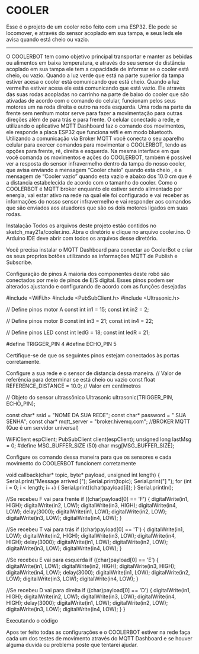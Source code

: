 # COOLER
Esse é o projeto de um cooler robo feito com uma ESP32. Ele pode se locomover, e através do sensor acoplado em sua tampa, e seus leds ele avisa quando está cheio ou vazio.   
______________________________________________________________________________________
O COOLERBOT tem como objetivo principal transportar e manter as bebidas ou alimentos em baixa temperatura, e através do seu sensor de distância acoplado em sua tampa ele tem a capacidade de informar se o cooler está cheio, ou vazio. Quando a luz verde que está na parte superior da tampa estiver acesa o cooler está comunicando que está cheio. Quando a luz vermelha estiver acesa ele está comunicando que está vazio.
Ele através das suas rodas acopladas no carrinho na parte de baixo do cooler que são ativadas de acordo com o comando do celular, funcionam pelos seus motores um na roda direita e outro na roda esquerda. Uma roda na parte da frente sem nenhum motor serve para fazer a movimentação para outras direções além de para trás e para frente. O celular conectado a rede, e utilizando o aplicativo MQTT Dashboard faz o comando dos movimentos, ele responde a placa ESP32 que funciona wifi e em modo bluetooth.
Utilizando a comunicação via Broker MQTT você conecta o seu aparelho celular para exercer comandos para movimentar o COOLERBOT, tendo as opções para frente, ré, direita e esquerda. Na mesma interface em que você comanda os movimentos e ações do COOLERBOT, também é possível ver a resposta do sensor infravermelho dentro da tampa do nosso cooler, que avisa enviando a mensagem “Cooler cheio” quando esta cheio , e a mensagem de “Cooler vazio” quando esta vazio e abaixo dos 10.0 cm que é a distancia estabelecida de acordo com o tamanho do cooler.
Como o COOLERBOT é MQTT broker enquanto ele estiver sendo alimentado por energia, vai estar ativo na rede na qual ele foi configurado e vai receber as informações do nosso sensor infravermelho e vai responder aos comandos que são enviados aos atuadores que são os dois motores ligados em suas rodas.

Instalação
Todos os arquivos deste projeto estão contidos no sketch_may21a/cooler.ino. Abra o diretório e clique no arquivo cooler.ino. O Arduino IDE deve abrir com todos os arquivos desse diretório.


Você precisa instalar o MQTT Dashboard para conectar ao CoolerBot e criar os seus proprios botões utilizando as informações MQTT de Publish e Subscribe.

Configuração de pinos
A maioria dos componentes deste robô são conectados por meio de pinos de E/S digital. Esses pinos podem ser alterados ajustando e configurando de acordo com as funções desejadas

#include <WiFi.h>
#include <PubSubClient.h>
#include <Ultrasonic.h>

// Define pinos motor A
const int in1 = 15;
const int in2 = 2;

// Define pinos motor B
const int in3 = 21;
const int in4 = 22;

// Define pinos LED
const int ledG = 18;
const int ledR = 21;

#define TRIGGER_PIN 4
#define ECHO_PIN 5


Certifique-se de que os seguintes pinos estejam conectados às portas corretamente.

Configure a sua rede e o sensor de distancia dessa maneira.
// Valor de referência para determinar se está cheio ou vazio
const float REFERENCE_DISTANCE = 10.0;  // Valor em centímetros

// Objeto do sensor ultrassônico
Ultrasonic ultrasonic(TRIGGER_PIN, ECHO_PIN);

const char* ssid = "NOME DA SUA REDE";
const char* password = " SUA SENHA";
const char* mqtt_server = "broker.hivemq.com";  //BROKER MQTT (Que é um servidor universal)

WiFiClient espClient;
PubSubClient client(espClient);
unsigned long lastMsg = 0;
#define MSG_BUFFER_SIZE (50)
char msg[MSG_BUFFER_SIZE];

Configure os comando dessa maneira para que os sensores e cada movimento do COOLERBOT funcionem corretamente

void callback(char* topic, byte* payload, unsigned int length) {
  Serial.print("Message arrived [");
  Serial.print(topic);
  Serial.print("] ");
  for (int i = 0; i < length; i++) {
    Serial.print((char)payload[i]);
  }
  Serial.println();

  //Se recebeu F vai para frente
  if ((char)payload[0] == 'F') {
    digitalWrite(in1, HIGH);
    digitalWrite(in2, LOW);
    digitalWrite(in3, HIGH);
    digitalWrite(in4, LOW);
    delay(3000);
    digitalWrite(in1, LOW);
    digitalWrite(in2, LOW);
    digitalWrite(in3, LOW);
    digitalWrite(in4, LOW);
  }

  //Se recebeu T vai para trás
  if ((char)payload[0] == 'T') {
    digitalWrite(in1, LOW);
    digitalWrite(in2, HIGH);
    digitalWrite(in3, LOW);
    digitalWrite(in4, HIGH);
    delay(3000);
    digitalWrite(in1, LOW);
    digitalWrite(in2, LOW);
    digitalWrite(in3, LOW);
    digitalWrite(in4, LOW);
  }

  //Se recebeu E vai para esquerda
  if ((char)payload[0] == 'E') {
    digitalWrite(in1, LOW);
    digitalWrite(in2, HIGH);
    digitalWrite(in3, HIGH);
    digitalWrite(in4, LOW);
    delay(3000);
    digitalWrite(in1, LOW);
    digitalWrite(in2, LOW);
    digitalWrite(in3, LOW);
    digitalWrite(in4, LOW);
  }

  //Se recebeu D vai para direita
  if ((char)payload[0] == 'D') {
    digitalWrite(in1, HIGH);
    digitalWrite(in2, LOW);
    digitalWrite(in3, LOW);
    digitalWrite(in4, HIGH);
    delay(3000);
    digitalWrite(in1, LOW);
    digitalWrite(in2, LOW);
    digitalWrite(in3, LOW);
    digitalWrite(in4, LOW);
  }
}

Executando o código

Apos ter feito todas as configurações e o COOLERBOT estiver na rede faça cada um dos testes de movimento através do MQTT Dashboard e se houver alguma duvida ou problema poste que tentarei ajudar.   
